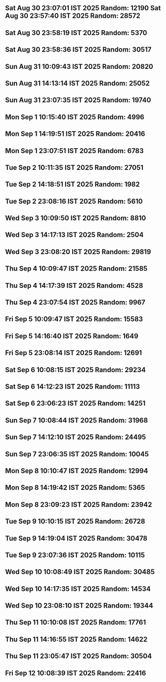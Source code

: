 Sat Aug 30 23:07:01 IST 2025
Random: 12190
Sat Aug 30 23:57:40 IST 2025
Random: 28572
---
Sat Aug 30 23:58:19 IST 2025
Random: 5370
---
Sat Aug 30 23:58:36 IST 2025
Random: 30517
---
Sun Aug 31 10:09:43 IST 2025
Random: 20820
---
Sun Aug 31 14:13:14 IST 2025
Random: 25052
---
Sun Aug 31 23:07:35 IST 2025
Random: 19740
---
Mon Sep  1 10:15:40 IST 2025
Random: 4996
---
Mon Sep  1 14:19:51 IST 2025
Random: 20416
---
Mon Sep  1 23:07:51 IST 2025
Random: 6783
---
Tue Sep  2 10:11:35 IST 2025
Random: 27051
---
Tue Sep  2 14:18:51 IST 2025
Random: 1982
---
Tue Sep  2 23:08:16 IST 2025
Random: 5610
---
Wed Sep  3 10:09:50 IST 2025
Random: 8810
---
Wed Sep  3 14:17:13 IST 2025
Random: 2504
---
Wed Sep  3 23:08:20 IST 2025
Random: 29819
---
Thu Sep  4 10:09:47 IST 2025
Random: 21585
---
Thu Sep  4 14:17:39 IST 2025
Random: 4528
---
Thu Sep  4 23:07:54 IST 2025
Random: 9967
---
Fri Sep  5 10:09:47 IST 2025
Random: 15583
---
Fri Sep  5 14:16:40 IST 2025
Random: 1649
---
Fri Sep  5 23:08:14 IST 2025
Random: 12691
---
Sat Sep  6 10:08:15 IST 2025
Random: 29234
---
Sat Sep  6 14:12:23 IST 2025
Random: 11113
---
Sat Sep  6 23:06:23 IST 2025
Random: 14251
---
Sun Sep  7 10:08:44 IST 2025
Random: 31968
---
Sun Sep  7 14:12:10 IST 2025
Random: 24495
---
Sun Sep  7 23:06:35 IST 2025
Random: 10045
---
Mon Sep  8 10:10:47 IST 2025
Random: 12994
---
Mon Sep  8 14:19:42 IST 2025
Random: 5365
---
Mon Sep  8 23:09:23 IST 2025
Random: 23942
---
Tue Sep  9 10:10:15 IST 2025
Random: 26728
---
Tue Sep  9 14:19:04 IST 2025
Random: 30478
---
Tue Sep  9 23:07:36 IST 2025
Random: 10115
---
Wed Sep 10 10:08:49 IST 2025
Random: 30485
---
Wed Sep 10 14:17:35 IST 2025
Random: 14534
---
Wed Sep 10 23:08:10 IST 2025
Random: 19344
---
Thu Sep 11 10:10:08 IST 2025
Random: 17761
---
Thu Sep 11 14:16:55 IST 2025
Random: 14622
---
Thu Sep 11 23:05:47 IST 2025
Random: 30504
---
Fri Sep 12 10:08:39 IST 2025
Random: 22416
---
